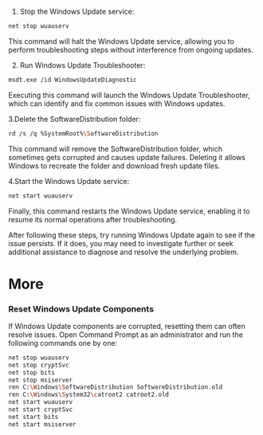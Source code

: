 1.  Stop the Windows Update service:
```bash
net stop wuauserv
```
This command will halt the Windows Update service, allowing you to perform troubleshooting steps without interference from ongoing updates.

2. Run Windows Update Troubleshooter:
```bash
msdt.exe /id WindowsUpdateDiagnostic
```
Executing this command will launch the Windows Update Troubleshooter, which can identify and fix common issues with Windows updates.

3.Delete the SoftwareDistribution folder:
```bash
rd /s /q %SystemRoot%\SoftwareDistribution
```
This command will remove the SoftwareDistribution folder, which sometimes gets corrupted and causes update failures. Deleting it allows Windows to recreate the folder and download fresh update files.

4.Start the Windows Update service:
```bash
net start wuauserv
```
Finally, this command restarts the Windows Update service, enabling it to resume its normal operations after troubleshooting.

After following these steps, try running Windows Update again to see if the issue persists. If it does, you may need to investigate further or seek additional assistance to diagnose and resolve the underlying problem.


# More 
### Reset Windows Update Components
If Windows Update components are corrupted, resetting them can often resolve issues. Open Command Prompt as an administrator and run the following commands one by one:
```bash
net stop wuauserv
net stop cryptSvc
net stop bits
net stop msiserver
ren C:\Windows\SoftwareDistribution SoftwareDistribution.old
ren C:\Windows\System32\catroot2 catroot2.old
net start wuauserv
net start cryptSvc
net start bits
net start msiserver
```
